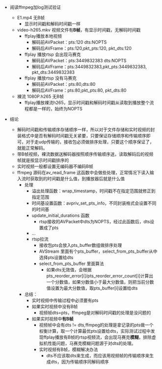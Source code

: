 

- 阅读ffmpeg加log测试验证

  - E1.mp4  无B帧
    - 显示时间戳和解码时间戳一样
  - video-h265.mkv 视频文件有**B帧**，有显示时间戳，无解码时间戳
    - ffplay播放本地视频
      - 解码前AVPacket：pts:120 dts:NOPTS    
      - 解码后AVFrame：pts:120,pkt_pts:120, pkt_dts:120
    - ffplay 播放rtsp  会出现马赛克
      - 解码前AVPacket：pts:3449832383 dts:NOPTS    
      - 解码后AVFrame：pts:3449832383,pkt_pts:3449832383, pkt_dts:3449832383
    - ffplay 播放rtsp  没有马赛克
      - 解码前AVPacket：pts:80,dts:80   
      - 解码后AVFrame：pts:80,pkt_pts:80, pkt_dts:80
  - 裸流 1080P.h265  无B帧
    - ffplay播放裸流h265，显示时间戳和解码时间戳从读取到播放整个流程都是一样的，始终为NOPTS

  

- 结论
  - 解码时间戳和传输顺序存储顺序一样，所以对于文件存储和实时视频的封装格式中是否有解码时间戳无关紧要，只要保证存储顺序和传输顺序即可，对于走udp传输的，接收包必须做排序处理，只要这个顺序保证了，就能正常解码。
  - 带B帧视频，裸流数据送解码器按照顺序传输顺序送，读取解码后的视频帧就是按显示时间戳排序的
  - 实时视频一般都设置无编码器不编码B帧
  - ffmpeg 源码在av_read_frame   这函数中会做些处理，正常情况下读入输入流时获取到的时间戳是什么值，到播放器后就是什么值
    - 处理
      - 溢出处理函数：wrap_timestamp，时间戳不在指定范围就修正到指定范围
      - 时间基设置函数：avpriv_set_pts_info，不同封装格式会设置不同的时间基
      - update_initial_durations 函数
        - rtsp接收的AVPacket中dts为NOPTS，经过此函数后，dts设置成了pts
      - ...
      - rtsp拉流
        - 接收包pts会放入pts_buffer数组做排序处理
        - AVStream 里面有个pts_buffer，select_from_pts_buffer从中选择pts设置给dts
        - select_from_pts_buffer 里面算法
          - 如果dts无效值，会根据pts_reorder_error[i]/pts_reorder_error_count[i]计算出一个分数值，如果分数值小于最大分数值，则把当前分数值设置为最大分数值，取pts_buffer[i]设置给dts
    - 总结：
      - 实时视频中传输过程中必须要有pts
      - 如果实时视频中没有B帧
        - 视频帧dts=pts，ffmpeg是对解码时间戳的处理是没问题的
      - 如果实时视频中**有B帧**
        - 视频帧中会有dts != dts,ffmpeg的处理是拿记录的pts做一个权衡计算，取一个计算最优pts设置给dts，实际测试过程中发现ffplay播放有B帧的rtsp视频流，会出现马赛克**模糊**，排除虚拟机性能问题，马赛克模糊问题源于对dts的处理。
        - 实时视频有B帧，模糊解决办法
          - dts不应该取dts来生成，而应该用视频帧的传输顺序来生成dts，因为传输顺序同解码顺序

